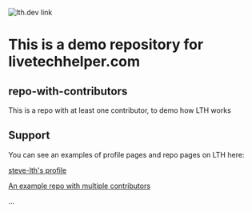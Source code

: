 ![lth.dev link](https://img.shields.io/badge/lth.dev-get%20help%20with%20steve--lth%2Frepo--with--contributors-blue?link=https%3A%2F%2Flivetechhelper.com%2Frepos%2Fsteve-lth%2Frepo-with-contributors)
# This is a demo repository for livetechhelper.com

## repo-with-contributors
This is a repo with at least one contributor, to demo how LTH works

## Support
You can see an examples of profile pages and repo pages on LTH here:

[steve-lth's profile](https://livetechhelper.com/helpers/steve-lth)

[An example repo with multiple contributors](https://livetechhelper.com/repos/steve-lth/repo-with-contributors)

...

